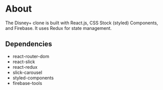 # About
The Disney+ clone is built with React.js, CSS Stock (styled) Components, and Firebase. It uses Redux for state management. 

## Dependencies
- react-router-dom
- react-slick
- react-redux
- slick-carousel
- styled-components
- firebase-tools


